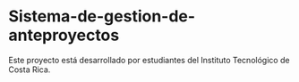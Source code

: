 # Sistema-de-gestion-de-anteproyectos

Este proyecto está desarrollado por estudiantes del Instituto Tecnológico de Costa Rica. 